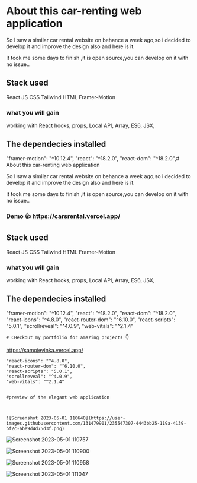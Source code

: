 #  About this car-renting web application

So I saw a similar car rental website on behance a week ago,so i decided to develop it and improve the design also and here is it.

It took me some days to finish ,it is open source,you can develop on it with no issue..

## Stack used

React JS
CSS
Tailwind
HTML
Framer-Motion

### what you will gain
working with React hooks,
props,
Local API,
Array,
ES6,
JSX,



## The dependecies installed 

"framer-motion": "^10.12.4",
    "react": "^18.2.0",
    "react-dom": "^18.2.0",#  About this car-renting web application

So I saw a similar car rental website on behance a week ago,so i decided to develop it and improve the design also and here is it.

It took me some days to finish ,it is open source,you can develop on it with no issue..

### Demo 👍 https://carsrental.vercel.app/


## Stack used

React JS
CSS
Tailwind
HTML
Framer-Motion

### what you will gain
working with React hooks,
props,
Local API,
Array,
ES6,
JSX,



## The dependecies installed 

"framer-motion": "^10.12.4",
    "react": "^18.2.0",
    "react-dom": "^18.2.0",
    "react-icons": "^4.8.0",
    "react-router-dom": "^6.10.0",
    "react-scripts": "5.0.1",
    "scrollreveal": "^4.0.9",
    "web-vitals": "^2.1.4"
    
    
    # CHeckout my portfolio for amazing projects 👇
https://samojeyinka.vercel.app/





    "react-icons": "^4.8.0",
    "react-router-dom": "^6.10.0",
    "react-scripts": "5.0.1",
    "scrollreveal": "^4.0.9",
    "web-vitals": "^2.1.4"
    
    
    #preview of the elegant web application
    
    
    
    ![Screenshot 2023-05-01 110640](https://user-images.githubusercontent.com/131479901/235547307-4443bb25-119a-4139-bf2c-abe9d4d75d3f.png)

![Screenshot 2023-05-01 110757](https://user-images.githubusercontent.com/131479901/235547332-51228a81-7699-4c62-b9c6-66b771c7e71e.png)

![Screenshot 2023-05-01 110900](https://user-images.githubusercontent.com/131479901/235547355-78f9ad19-c346-409b-bdf8-8c2d62e2b06e.png)

![Screenshot 2023-05-01 110958](https://user-images.githubusercontent.com/131479901/235547374-76ee1797-c581-4d55-a5dd-4814a0efdc67.png)


![Screenshot 2023-05-01 111047](https://user-images.githubusercontent.com/131479901/235547394-ff93b137-d21b-48fa-a6f6-53e36a0c8088.png)

